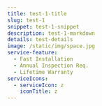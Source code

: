 ```yaml
---
title: test-1-title
slug: test-1
snippet: test-1-snippet
description: test-1-markdown
details: test-details
image: /static/img/space.jpg
service-feature:
  - Fast Installation
  - Annual Inspection Req.
  - Lifetime Warranty
serviceIcons:
  - serviceIcon: z
    iconTitle: z
---
```

